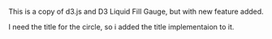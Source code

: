This is a copy of d3.js and D3 Liquid Fill Gauge, but with new feature added.

I need the title for the circle, so i added the title implementaion to it.
